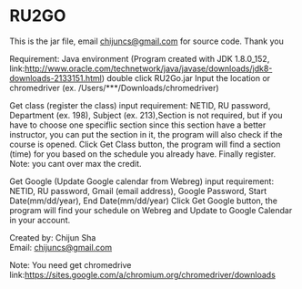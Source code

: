 # RU2GO
This is the jar file, email chijuncs@gmail.com for source code. Thank you

Requirement: Java environment (Program created with JDK 1.8.0_152, link:http://www.oracle.com/technetwork/java/javase/downloads/jdk8-downloads-2133151.html) double click RU2Go.jar
Input the location or chromedriver (ex. /Users/***/Downloads/chromedriver)


Get class (register the class)
input requirement: NETID, RU password, Department (ex. 198), Subject (ex. 213),Section is not required, but if you have to choose one speciflic section since this section have a better instructor, you can put the section in it, the program will also check if the course is opened.
Click Get Class button, the program will find a section (time) for you based on the schedule you already have. Finally register.
Note: you cant over max the credit.






Get Google (Update Google calendar from Webreg)
input requirement: NETID, RU password, Gmail (email address), Google Password, Start Date(mm/dd/year), End Date(mm/dd/year)
Click Get Google button, the program will find your schedule on Webreg and Update to Google Calendar in your account.


Created by: Chijun Sha              
Email: chijuncs@gmail.com

Note: You need get chromedrive link:https://sites.google.com/a/chromium.org/chromedriver/downloads


